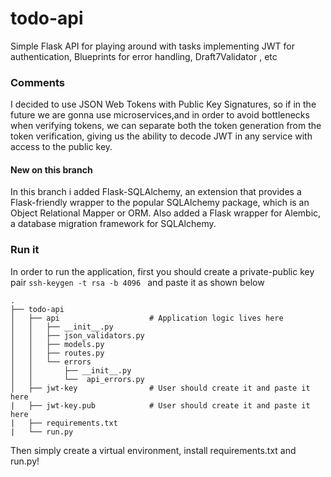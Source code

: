 # todo-api
Simple Flask API for playing around with tasks implementing JWT for authentication, Blueprints for error handling, Draft7Validator , etc

### Comments
I decided to use JSON Web Tokens with Public Key Signatures, so if in the future we are gonna use microservices,and in order to avoid bottlenecks when verifying tokens, we can separate both the token generation from the token verification, giving us the ability to decode JWT in any service with access to the public key.

#### New on this branch
In this branch i added  Flask-SQLAlchemy, an extension that provides a Flask-friendly wrapper to the popular SQLAlchemy package, which is an Object Relational Mapper or ORM. Also added a Flask wrapper for Alembic, a database migration framework for SQLAlchemy.

### Run it 

In order to run the application, first you should create a private-public key pair ``ssh-keygen -t rsa -b 4096 `` and paste it as shown below

```
.
├── todo-api
│   ├── api                    # Application logic lives here          
│   │   ├── __init__.py
│   │   ├── json_validators.py
│   │   ├── models.py
│   │   ├── routes.py
│   │   └── errors             
│   │       ├── __init__.py 
│   │       └──  api_errors.py
│   ├── jwt-key                # User should create it and paste it here 
|   ├── jwt-key.pub            # User should create it and paste it here
|   ├── requirements.txt
|   └── run.py
```

Then simply create a virtual environment, install requirements.txt and run.py!
